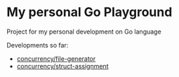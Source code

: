 # My personal Go Playground
Project for my personal development on Go language

Developments so far:

* [concurrency/file-generator](./concurrency/file-generator)
* [concurrency/struct-assignment](./concurrency/struct-assignment)
